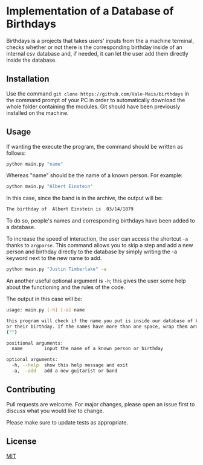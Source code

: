 # Implementation of a Database of Birthdays

Birthdays is a projects that takes users' inputs from the a machine terminal, checks whether or not 
there is the corresponding birthday inside of an internal csv database and, if needed, it can let the user add them directly 
inside the database.

## Installation

Use the command `git clone https://github.com/Vale-Mais/birthdays` in the command prompt
of your PC in order to automatically download the whole folder containing the modules.
Git should have been previously installed on the machine.

## Usage

If wanting the execute the program, the command should be written as follows:

```bash
python main.py "name"
```

Whereas "name" should be the name of a known person. 
For example:

```bash
python main.py "Albert Einstein"
```

In this case, since the band is in the archive, the output will be:

```bash
The birthday of  Albert Einstein is  03/14/1879
```

To do so, people's names and corresponding birthdays have been added to a database. 

To increase the speed of interaction, the user can access the shortcut `-a` thanks to `argparse`.
This command allows you to skip a step and add a new person and birthday directly to the database by simply writing the -a keyword next to the new name to add.

```bash
python main.py "Justin Timberlake" -a
```

An another useful optional argument is `-h`; this gives the user some help about the functioning and the rules of the code.

The output in this case will be:

```bash
usage: main.py [-h] [-a] name

this program will check if the name you put is inside our database of known people
or their birthday. If the names have more than one space, wrap them around quotes
("")

positional arguments:
  name        input the name of a known person or birthday

optional arguments:
  -h, --help  show this help message and exit
  -a, --add   add a new guitarist or band
```

## Contributing

Pull requests are welcome. For major changes, please open an issue first to discuss what you would like to change.

Please make sure to update tests as appropriate.

## License

[MIT](https://choosealicense.com/licenses/mit/)
